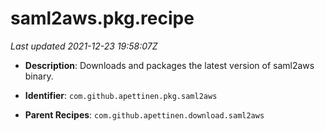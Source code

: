 # saml2aws.pkg.recipe

_Last updated 2021-12-23 19:58:07Z_

- **Description**: Downloads and packages the latest version of saml2aws binary.

- **Identifier**: `com.github.apettinen.pkg.saml2aws`

- **Parent Recipes**: `com.github.apettinen.download.saml2aws`
